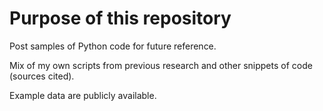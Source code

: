 # Purpose of this repository

Post samples of Python code for future reference. 

Mix of my own scripts from previous research and other snippets of code (sources cited).

Example data are publicly available. 
